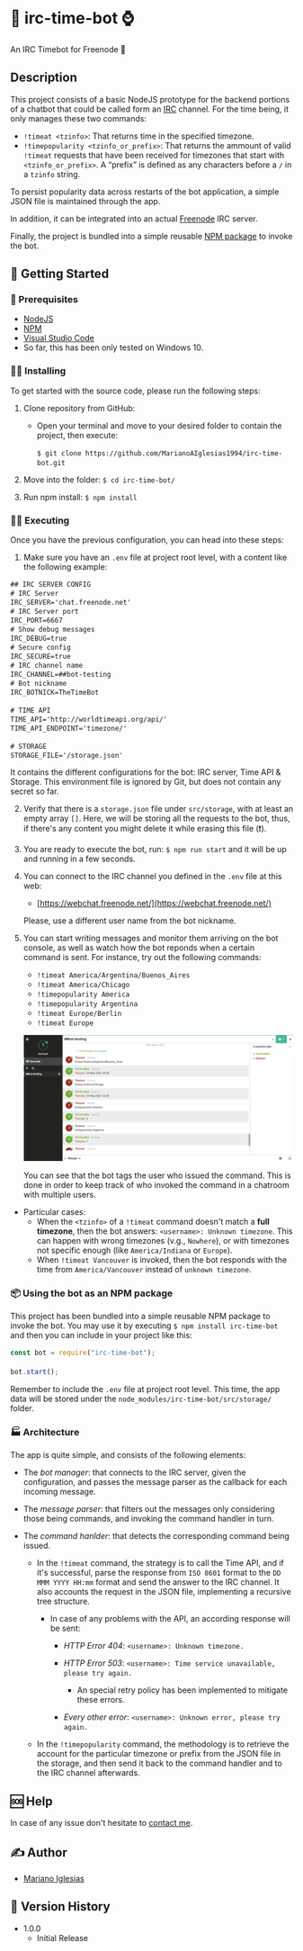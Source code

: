 # 🤖 irc-time-bot ⌚

An IRC Timebot for Freenode 🌿

## Description

This project consists of a basic NodeJS prototype for the backend portions of a chatbot that could be called form an [IRC](https://en.wikipedia.org/wiki/Internet_Relay_Chat) channel.
For the time being, it only manages these two commands:

- `!timeat <tzinfo>`: That returns time in the specified timezone.
- `!timepopularity <tzinfo_or_prefix>`: That returns the ammount of valid `!timeat` requests that have been received for timezones that start with `<tzinfo_or_prefix>`. A “prefix” is defined as any characters before a `/` in a `tzinfo` string.

To persist popularity data across restarts of the bot application, a simple JSON file is maintained through the app.

In addition, it can be integrated into an actual [Freenode](https://freenode.net/) IRC server.

Finally, the project is bundled into a simple reusable [NPM package](#📦-Using-the-bot-as-an-NPM-package) to invoke the bot.

## 🌅 Getting Started

### 🔧 Prerequisites

- [NodeJS](https://nodejs.org/en/)
- [NPM](https://www.npmjs.com/)
- [Visual Studio Code](https://code.visualstudio.com/)
- So far, this has been only tested on Windows 10.

### 👨‍💻 Installing

To get started with the source code, please run the following steps:

1. Clone repository from GitHub:

   - Open your terminal and move to your desired folder to contain the project, then execute:

     `$ git clone https://github.com/MarianoAIglesias1994/irc-time-bot.git`

2. Move into the folder: `$ cd irc-time-bot/`
3. Run npm install: `$ npm install`

### 🏃‍♂️ Executing

Once you have the previous configuration, you can head into these steps:

1. Make sure you have an `.env` file at project root level, with a content like the following example:

```
## IRC SERVER CONFIG
# IRC Server
IRC_SERVER='chat.freenode.net'
# IRC Server port
IRC_PORT=6667
# Show debug messages
IRC_DEBUG=true
# Secure config
IRC_SECURE=true
# IRC channel name
IRC_CHANNEL=##bot-testing
# Bot nickname
IRC_BOTNICK=TheTimeBot

# TIME API
TIME_API='http://worldtimeapi.org/api/'
TIME_API_ENDPOINT='timezone/'

# STORAGE
STORAGE_FILE='/storage.json'

```

It contains the different configurations for the bot: IRC server, Time API & Storage. This environment file is ignored by Git, but does not contain any secret so far.

2. Verify that there is a `storage.json` file under `src/storage`, with at least an empty array `[]`. Here, we will be storing all the requests to the bot, thus, if there's any content you might delete it while erasing this file (❗).

3. You are ready to execute the bot, run: `$ npm run start` and it will be up and running in a few seconds.

4. You can connect to the IRC channel you defined in the `.env` file at this web:

   - [https://webchat.freenode.net/](https://webchat.freenode.net/)

   Please, use a different user name from the bot nickname.

5. You can start writing messages and monitor them arriving on the bot console, as well as watch how the bot reponds when a certain command is sent. For instance, try out the following commands:

   - `!timeat America/Argentina/Buenos_Aires`
   - `!timeat America/Chicago`
   - `!timepopularity America`
   - `!timepopularity Argentina`
   - `!timeat Europe/Berlin`
   - `!timeat Europe`

   ![Freenode chat](./images/freenode.png)

   You can see that the bot tags the user who issued the command. This is done in order to keep track of who invoked the command in a chatroom with multiple users.

- Particular cases:
  - When the `<tzinfo>` of a `!timeat` command doesn't match a **full timezone**, then the bot answers: `<username>: Unknown timezone`. This can happen with wrong timezones (v.g., `Nowhere`), or with timezones not specific enough (like `America/Indiana` or `Europe`).
  - When `!timeat Vancouver` is invoked, then the bot responds with the time from `America/Vancouver` instead of `unknown timezone`.

### 📦 Using the bot as an NPM package

This project has been bundled into a simple reusable NPM package to invoke the bot. You may use it by executing `$ npm install irc-time-bot` and then you can include in your project like this:

```javascript
const bot = require("irc-time-bot");

bot.start();
```

Remember to include the `.env` file at project root level. This time, the app data will be stored under the `node_modules/irc-time-bot/src/storage/` folder.

### 🏭 Architecture

The app is quite simple, and consists of the following elements:

- The _bot manager_: that connects to the IRC server, given the configuration, and passes the message parser as the callback for each incoming message.
- The _message parser_: that filters out the messages only considering those being commands, and invoking the command handler in turn.
- The _command hanlder_: that detects the corresponding command being issued.

  - In the `!timeat` command, the strategy is to call the Time API, and if it's successful, parse the response from `ISO 8601` format to the `DD MMM YYYY HH:mm` format and send the answer to the IRC channel. It also accounts the request in the JSON file, implementing a recursive tree structure.

    - In case of any problems with the API, an according response will be sent:

      - _HTTP Error 404_: `<username>: Unknown timezone.`
      - _HTTP Error 503_: `<username>: Time service unavailable, please try again.`

        - An special retry policy has been implemented to mitigate these errors.

      - _Every other error_: `<username>: Unknown error, please try again.`

  - In the `!timepopularity` command, the methodology is to retrieve the account for the particular timezone or prefix from the JSON file in the storage, and then send it back to the command handler and to the IRC channel afterwards.

## 🆘 Help

In case of any issue don't hesitate to [contact me](mailto:miglesias@fi.uba.ar).

## ✍ Author

- [Mariano Iglesias](https://github.com/MarianoAIglesias1994)

## 📜 Version History

- 1.0.0
  - Initial Release
